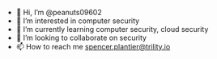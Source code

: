 - 👋 Hi, I’m @peanuts09602
- 👀 I’m interested in computer security
- 🌱 I’m currently learning computer security, cloud security
- 💞️ I’m looking to collaborate on security
- 📫 How to reach me spencer.plantier@trility.io

<!---
peanuts09602/peanuts09602 is a ✨ special ✨ repository because its `README.md` (this file) appears on your GitHub profile.
You can click the Preview link to take a look at your changes.
--->
